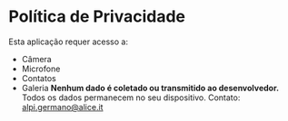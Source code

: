 # Política de Privacidade
Esta aplicação requer acesso a:
- Câmera
- Microfone
- Contatos
- Galeria
**Nenhum dado é coletado ou transmitido ao desenvolvedor.**
Todos os dados permanecem no seu dispositivo.
Contato: alpi.germano@alice.it